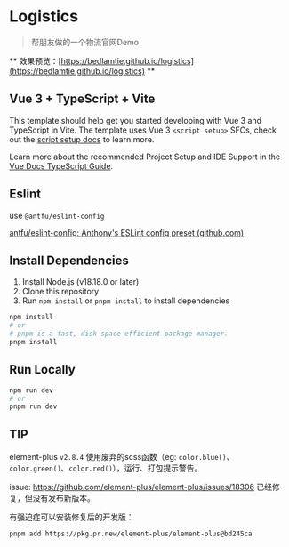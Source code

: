 # Logistics

> 帮朋友做的一个物流官网Demo

** 效果预览：[https://bedlamtie.github.io/logistics](https://bedlamtie.github.io/logistics) **

## Vue 3 + TypeScript + Vite

This template should help get you started developing with Vue 3 and TypeScript in Vite. The template uses Vue 3 `<script setup>` SFCs, check out the [script setup docs](https://v3.vuejs.org/api/sfc-script-setup.html#sfc-script-setup) to learn more.

Learn more about the recommended Project Setup and IDE Support in the [Vue Docs TypeScript Guide](https://vuejs.org/guide/typescript/overview.html#project-setup).

## Eslint

use `@antfu/eslint-config`

[antfu/eslint-config: Anthony's ESLint config preset (github.com)](https://github.com/antfu/eslint-config)

## Install Dependencies

1. Install Node.js (v18.18.0 or later)
2. Clone this repository
3. Run `npm install` or `pnpm install` to install dependencies

```bash
npm install
# or
# pnpm is a fast, disk space efficient package manager.
pnpm install
```

## Run Locally

```bash
npm run dev
# or
pnpm run dev
```

## TIP

element-plus `v2.8.4` 使用废弃的scss函数（eg: `color.blue()`、`color.green()`、`color.red()`），运行、打包提示警告。

issue: https://github.com/element-plus/element-plus/issues/18306 已经修复，但没有发布新版本。

有强迫症可以安装修复后的开发版：

```bash
pnpm add https://pkg.pr.new/element-plus/element-plus@bd245ca
```
